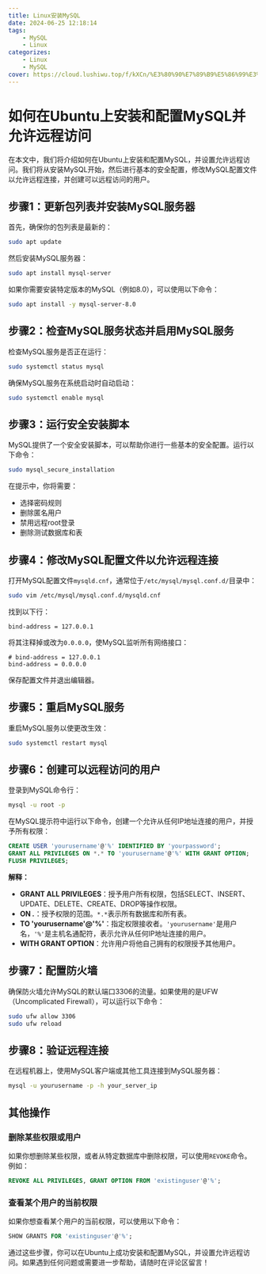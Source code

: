 ```yaml
---
title: Linux安装MySQL
date: 2024-06-25 12:18:14
tags:
    - MySQL
    - Linux
categorizes: 
    - Linux
    - MySQL
cover: https://cloud.lushiwu.top/f/kXCn/%E3%80%90%E7%89%B9%E5%86%99%E3%80%912024-06-25%2012_21_11.png
---
```


# 如何在Ubuntu上安装和配置MySQL并允许远程访问

在本文中，我们将介绍如何在Ubuntu上安装和配置MySQL，并设置允许远程访问。我们将从安装MySQL开始，然后进行基本的安全配置，修改MySQL配置文件以允许远程连接，并创建可以远程访问的用户。

## 步骤1：更新包列表并安装MySQL服务器

首先，确保你的包列表是最新的：

```bash
sudo apt update
```

然后安装MySQL服务器：

```bash
sudo apt install mysql-server
```

如果你需要安装特定版本的MySQL（例如8.0），可以使用以下命令：

```bash
sudo apt install -y mysql-server-8.0
```

## 步骤2：检查MySQL服务状态并启用MySQL服务

检查MySQL服务是否正在运行：

```bash
sudo systemctl status mysql
```

确保MySQL服务在系统启动时自动启动：

```bash
sudo systemctl enable mysql
```

## 步骤3：运行安全安装脚本

MySQL提供了一个安全安装脚本，可以帮助你进行一些基本的安全配置。运行以下命令：

```bash
sudo mysql_secure_installation
```

在提示中，你将需要：

- 选择密码规则
- 删除匿名用户
- 禁用远程root登录
- 删除测试数据库和表

## 步骤4：修改MySQL配置文件以允许远程连接

打开MySQL配置文件`mysqld.cnf`，通常位于`/etc/mysql/mysql.conf.d/`目录中：

```bash
sudo vim /etc/mysql/mysql.conf.d/mysqld.cnf
```

找到以下行：

```plaintext
bind-address = 127.0.0.1
```

将其注释掉或改为`0.0.0.0`，使MySQL监听所有网络接口：

```plaintext
# bind-address = 127.0.0.1
bind-address = 0.0.0.0
```

保存配置文件并退出编辑器。

## 步骤5：重启MySQL服务

重启MySQL服务以使更改生效：

```bash
sudo systemctl restart mysql
```

## 步骤6：创建可以远程访问的用户

登录到MySQL命令行：

```bash
mysql -u root -p
```

在MySQL提示符中运行以下命令，创建一个允许从任何IP地址连接的用户，并授予所有权限：

```sql
CREATE USER 'yourusername'@'%' IDENTIFIED BY 'yourpassword';
GRANT ALL PRIVILEGES ON *.* TO 'yourusername'@'%' WITH GRANT OPTION;
FLUSH PRIVILEGES;
```

**解释：**

- **GRANT ALL PRIVILEGES**：授予用户所有权限，包括SELECT、INSERT、UPDATE、DELETE、CREATE、DROP等操作权限。
- **ON *.***：授予权限的范围。`*.*`表示所有数据库和所有表。
- **TO 'yourusername'@'%'**：指定权限接收者。`'yourusername'`是用户名，`'%'`是主机名通配符，表示允许从任何IP地址连接的用户。
- **WITH GRANT OPTION**：允许用户将他自己拥有的权限授予其他用户。

## 步骤7：配置防火墙

确保防火墙允许MySQL的默认端口3306的流量。如果使用的是UFW（Uncomplicated Firewall），可以运行以下命令：

```bash
sudo ufw allow 3306
sudo ufw reload
```

## 步骤8：验证远程连接

在远程机器上，使用MySQL客户端或其他工具连接到MySQL服务器：

```bash
mysql -u yourusername -p -h your_server_ip
```

## 其他操作

### 删除某些权限或用户

如果你想删除某些权限，或者从特定数据库中删除权限，可以使用`REVOKE`命令。例如：

```sql
REVOKE ALL PRIVILEGES, GRANT OPTION FROM 'existinguser'@'%';
```

### 查看某个用户的当前权限

如果你想查看某个用户的当前权限，可以使用以下命令：

```sql
SHOW GRANTS FOR 'existinguser'@'%';
```

通过这些步骤，你可以在Ubuntu上成功安装和配置MySQL，并设置允许远程访问。如果遇到任何问题或需要进一步帮助，请随时在评论区留言！
